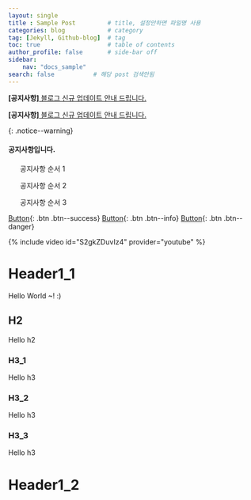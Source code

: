 ```yaml
---
layout: single            
title : Sample Post         # title, 설정안하면 파일명 사용
categories: blog            # category
tag: [Jekyll, Github-blog]  # tag
toc: true                   # table of contents
author_profile: false       # side-bar off
sidebar:
    nav: "docs_sample"
search: false           # 해당 post 검색안됨
---
```

<!-- 티가 잘 나지 않아서 아쉽다. -->
**[공지사항]**[ 블로그 신규 업데이트 안내 드립니다. ](https://mmistakes.github.io/minimal-mistakes/docs/quick-start-guide/)

<!-- Notice 기능 추가 -->
<!-- Refer : https://mmistakes.github.io/minimal-mistakes/docs/utility-classes/#notices -->
**[공지사항]**[ 블로그 신규 업데이트 안내 드립니다. ](https://mmistakes.github.io/minimal-mistakes/docs/quick-start-guide/)
<!-- 적용하려는 문장 아랫줄에 추가해줘야한다. -->
{: .notice--warning}

<!-- Notice 여러줄 작성 -->
<div class="notice--success">
<h4>공지사항입니다.</h4>
<ul>공지사항 순서 1</ul>
<ul>공지사항 순서 2</ul>
<ul>공지사항 순서 3</ul>
</div>

[Button](https://naver.com){: .btn .btn--success}
[Button](https://google.com){: .btn .btn--info}
[Button](https://Qussong.github.io){: .btn .btn--danger}

{% include video id="S2gkZDuvIz4" provider="youtube" %}

# Header1_1

Hello World ~! :)

## H2
Hello h2

### H3_1
Hello h3

### H3_2
Hello h3

### H3_3
Hello h3


# Header1_2